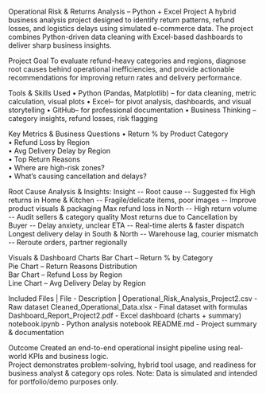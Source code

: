 Operational Risk & Returns Analysis – Python + Excel Project
A hybrid business analysis project designed to identify return patterns, refund losses, and logistics delays using simulated e-commerce data. The project combines Python-driven data cleaning with Excel-based dashboards to deliver sharp business insights.

 Project Goal
To evaluate refund-heavy categories and regions, diagnose root causes behind operational inefficiencies, and provide actionable recommendations for improving return rates and delivery performance.

 Tools & Skills Used
•	Python (Pandas, Matplotlib) – for data cleaning, metric calculation, visual plots
•	Excel– for pivot analysis, dashboards, and visual storytelling
•	GitHub– for professional documentation
•	Business Thinking – category insights, refund losses, risk flagging

 Key Metrics & Business Questions
•	Return % by Product Category  
•	Refund Loss by Region  
•	Avg Delivery Delay by Region  
•	Top Return Reasons  
•	Where are high-risk zones?  
•	What’s causing cancellation and delays?

Root Cause Analysis & Insights:
Insight --  Root cause --	Suggested fix
High returns in  Home & Kitchen	-- Fragile/delicate items, poor images --	Improve product visuals & packaging
Max refund loss in North	-- High return volume --	Audit sellers & category quality
Most returns due to Cancellation by Buyer	-- Delay anxiety, unclear ETA	-- Real-time alerts & faster dispatch
Longest delivery delay in South & North --	Warehouse lag, courier mismatch	-- Reroute orders, partner regionally


Visuals & Dashboard Charts
 Bar Chart – Return % by Category  
 Pie Chart – Return Reasons Distribution  
 Bar Chart – Refund Loss by Region  
Line Chart – Avg Delivery Delay by Region  

 Included Files
| File - Description |
Operational_Risk_Analysis_Project2.csv - Raw dataset 
Cleaned_Operational_Data.xlsx -  Final dataset with formulas 
Dashboard_Report_Project2.pdf - Excel dashboard (charts + summary) 
notebook.ipynb -  Python analysis notebook 
README.md - Project summary & documentation 

 Outcome
Created an end-to-end operational insight pipeline using real-world KPIs and business logic.  
Project demonstrates problem-solving, hybrid tool usage, and readiness for business analyst & category ops roles.
Note: Data is simulated and intended for portfolio/demo purposes only.














  

